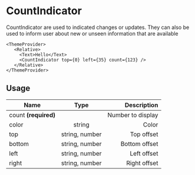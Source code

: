 <!-- 
This is an auto-generated markdown. 
You can change it in "/Users/daniel/Dev/allthings/elements/src/CountIndicator/CountIndicator.tsx" and run build:docs to update this file.
-->
# CountIndicator
CountIndicator are used to indicated changes or updates. They can also be
used to inform user about new or unseen information that are available

```example
<ThemeProvider>
   <Relative>
     <Text>Hello</Text>
     <CountIndicator top={0} left={35} count={123} />
   </Relative>
</ThemeProvider>
```
## Usage
| Name        | Type           | Description  |
| ----------- |:--------------:| ------------:|
|count **(required)**||Number to display
|color|string|Color
|top|string, number|Top offset
|bottom|string, number|Bottom offset
|left|string, number|Left offset
|right|string, number|Right offset

